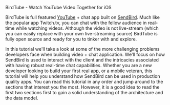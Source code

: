 BirdTube - Watch YouTube Video Together for iOS

BirdTube is full featured [YouTube](https://www.youtube.com/) + chat app built on [SendBird](https://sendbird.com/). Much like the popular app Twitch.tv, you can chat with the fellow audience in real-time while watching videos. Although the video is not live-stream (which you can easily replace with your own live-streaming source) BirdTube is fully open source and ready for you to tinker with and explore.

In this tutorial we'll take a look at some of the more challenging problems developers face when building video + chat application. We'll focus on how SendBird is used to interact with the client and the intricacies associated with having robust real-time chat capabilities. Whether you are a new developer looking to build your first real app, or a mobile veteran, this tutorial will help you understand how SendBird can be used in production quality apps. You can read this tutorial in any order and jump around to the sections that interest you the most. However, it is a good idea to read the first two sections first to gain a solid understanding of the architecture and the data model.